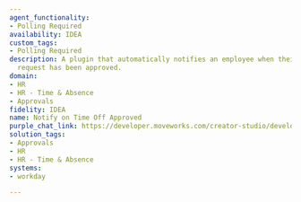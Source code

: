 ```yaml
---
agent_functionality:
- Polling Required
availability: IDEA
custom_tags:
- Polling Required
description: A plugin that automatically notifies an employee when their time off
  request has been approved.
domain:
- HR
- HR - Time & Absence
- Approvals
fidelity: IDEA
name: Notify on Time Off Approved
purple_chat_link: https://developer.moveworks.com/creator-studio/developer-tools/purple-chat/?conversation=%7B%22startTimestamp%22%3A%2211%3A43+AM%22%2C%22messages%22%3A%5B%7B%22role%22%3A%22assistant%22%2C%22parts%22%3A%5B%7B%22richText%22%3A%22Good+news%21+Gwen%2C+your+manager%2C+has+approved+your+time+off+request+for+July+20th+to+July+24th.+Enjoy+your+break%21+%F0%9F%98%8A%22%7D%5D%7D%5D%7D
solution_tags:
- Approvals
- HR
- HR - Time & Absence
systems:
- workday

---
```

